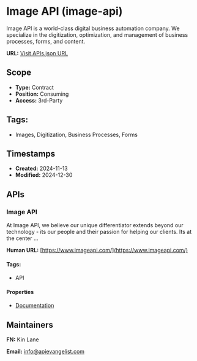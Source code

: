 # Image API (image-api)
Image API is a world-class digital business automation company. We specialize in the digitization, optimization, and management of business processes, forms, and content.

**URL:** [Visit APIs.json URL](
https://raw.githubusercontent.com/api-search/image-api/refs/heads/main/apis.yml)

## Scope

- **Type:** Contract 
- **Position:** Consuming 
- **Access:** 3rd-Party 

## Tags:

 - Images, Digitization, Business Processes, Forms

## Timestamps

- **Created:** 2024-11-13 
- **Modified:** 2024-12-30 

## APIs

### Image API

At Image API, we believe our unique differentiator extends beyond our
technology - its our people and their passion for helping our clients. Its
at the center ...

**Human URL:** [https://www.imageapi.com/](https://www.imageapi.com/)


#### Tags:

 - API

#### Properties

- [Documentation](https://www.imageapi.com/)

## Maintainers

**FN:** Kin Lane

**Email:** info@apievangelist.com

